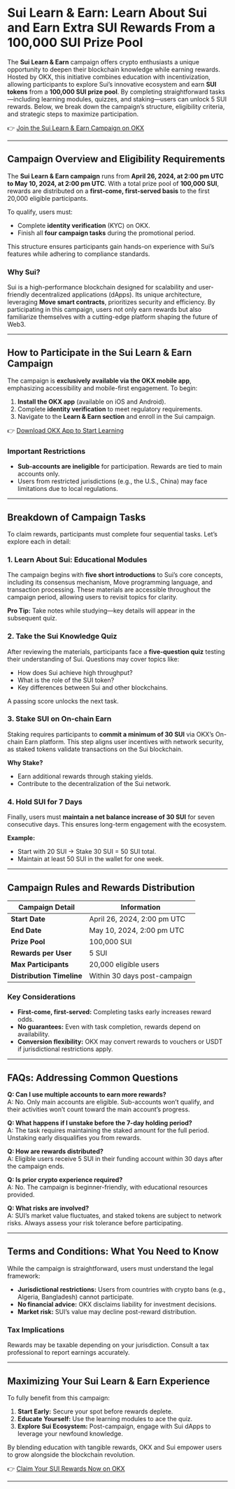 # Sui Learn & Earn: Learn About Sui and Earn Extra SUI Rewards From a 100,000 SUI Prize Pool  

The **Sui Learn & Earn** campaign offers crypto enthusiasts a unique opportunity to deepen their blockchain knowledge while earning rewards. Hosted by OKX, this initiative combines education with incentivization, allowing participants to explore Sui’s innovative ecosystem and earn **SUI tokens** from a **100,000 SUI prize pool**. By completing straightforward tasks—including learning modules, quizzes, and staking—users can unlock 5 SUI rewards. Below, we break down the campaign’s structure, eligibility criteria, and strategic steps to maximize participation.  

👉 [Join the Sui Learn & Earn Campaign on OKX](https://bit.ly/okx-bonus)  

---

## Campaign Overview and Eligibility Requirements  

The **Sui Learn & Earn campaign** runs from **April 26, 2024, at 2:00 pm UTC to May 10, 2024, at 2:00 pm UTC**. With a total prize pool of **100,000 SUI**, rewards are distributed on a **first-come, first-served basis** to the first 20,000 eligible participants.  

To qualify, users must:  
- Complete **identity verification** (KYC) on OKX.  
- Finish all **four campaign tasks** during the promotional period.  

This structure ensures participants gain hands-on experience with Sui’s features while adhering to compliance standards.  

### Why Sui?  
Sui is a high-performance blockchain designed for scalability and user-friendly decentralized applications (dApps). Its unique architecture, leveraging **Move smart contracts**, prioritizes security and efficiency. By participating in this campaign, users not only earn rewards but also familiarize themselves with a cutting-edge platform shaping the future of Web3.  

---

## How to Participate in the Sui Learn & Earn Campaign  

The campaign is **exclusively available via the OKX mobile app**, emphasizing accessibility and mobile-first engagement. To begin:  
1. **Install the OKX app** (available on iOS and Android).  
2. Complete **identity verification** to meet regulatory requirements.  
3. Navigate to the **Learn & Earn section** and enroll in the Sui campaign.  

👉 [Download OKX App to Start Learning](https://bit.ly/okx-bonus)  

### Important Restrictions  
- **Sub-accounts are ineligible** for participation. Rewards are tied to main accounts only.  
- Users from restricted jurisdictions (e.g., the U.S., China) may face limitations due to local regulations.  

---

## Breakdown of Campaign Tasks  

To claim rewards, participants must complete four sequential tasks. Let’s explore each in detail:  

### 1. Learn About Sui: Educational Modules  
The campaign begins with **five short introductions** to Sui’s core concepts, including its consensus mechanism, Move programming language, and transaction processing. These materials are accessible throughout the campaign period, allowing users to revisit topics for clarity.  

**Pro Tip:** Take notes while studying—key details will appear in the subsequent quiz.  

### 2. Take the Sui Knowledge Quiz  
After reviewing the materials, participants face a **five-question quiz** testing their understanding of Sui. Questions may cover topics like:  
- How does Sui achieve high throughput?  
- What is the role of the SUI token?  
- Key differences between Sui and other blockchains.  

A passing score unlocks the next task.  

### 3. Stake SUI on On-chain Earn  
Staking requires participants to **commit a minimum of 30 SUI** via OKX’s On-chain Earn platform. This step aligns user incentives with network security, as staked tokens validate transactions on the Sui blockchain.  

**Why Stake?**  
- Earn additional rewards through staking yields.  
- Contribute to the decentralization of the Sui network.  

### 4. Hold SUI for 7 Days  
Finally, users must **maintain a net balance increase of 30 SUI** for seven consecutive days. This ensures long-term engagement with the ecosystem.  

**Example:**  
- Start with 20 SUI → Stake 30 SUI = 50 SUI total.  
- Maintain at least 50 SUI in the wallet for one week.  

---

## Campaign Rules and Rewards Distribution  

| **Campaign Detail**       | **Information**                          |  
|----------------------------|------------------------------------------|  
| **Start Date**             | April 26, 2024, 2:00 pm UTC              |  
| **End Date**               | May 10, 2024, 2:00 pm UTC                |  
| **Prize Pool**             | 100,000 SUI                              |  
| **Rewards per User**       | 5 SUI                                    |  
| **Max Participants**       | 20,000 eligible users                    |  
| **Distribution Timeline**  | Within 30 days post-campaign             |  

### Key Considerations  
- **First-come, first-served:** Completing tasks early increases reward odds.  
- **No guarantees:** Even with task completion, rewards depend on availability.  
- **Conversion flexibility:** OKX may convert rewards to vouchers or USDT if jurisdictional restrictions apply.  

---

## FAQs: Addressing Common Questions  

**Q: Can I use multiple accounts to earn more rewards?**  
A: No. Only main accounts are eligible. Sub-accounts won’t qualify, and their activities won’t count toward the main account’s progress.  

**Q: What happens if I unstake before the 7-day holding period?**  
A: The task requires maintaining the staked amount for the full period. Unstaking early disqualifies you from rewards.  

**Q: How are rewards distributed?**  
A: Eligible users receive 5 SUI in their funding account within 30 days after the campaign ends.  

**Q: Is prior crypto experience required?**  
A: No. The campaign is beginner-friendly, with educational resources provided.  

**Q: What risks are involved?**  
A: SUI’s market value fluctuates, and staked tokens are subject to network risks. Always assess your risk tolerance before participating.  

---

## Terms and Conditions: What You Need to Know  

While the campaign is straightforward, users must understand the legal framework:  
- **Jurisdictional restrictions:** Users from countries with crypto bans (e.g., Algeria, Bangladesh) cannot participate.  
- **No financial advice:** OKX disclaims liability for investment decisions.  
- **Market risk:** SUI’s value may decline post-reward distribution.  

### Tax Implications  
Rewards may be taxable depending on your jurisdiction. Consult a tax professional to report earnings accurately.  

---

## Maximizing Your Sui Learn & Earn Experience  

To fully benefit from this campaign:  
1. **Start Early:** Secure your spot before rewards deplete.  
2. **Educate Yourself:** Use the learning modules to ace the quiz.  
3. **Explore Sui Ecosystem:** Post-campaign, engage with Sui dApps to leverage your newfound knowledge.  

By blending education with tangible rewards, OKX and Sui empower users to grow alongside the blockchain revolution.  

👉 [Claim Your SUI Rewards Now on OKX](https://bit.ly/okx-bonus)  

---  

